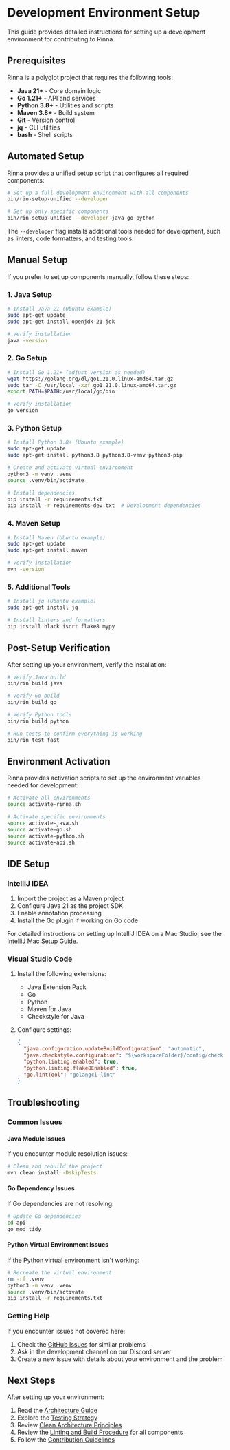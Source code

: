 # Development Environment Setup

This guide provides detailed instructions for setting up a development environment for contributing to Rinna.

## Prerequisites

Rinna is a polyglot project that requires the following tools:

- **Java 21+** - Core domain logic
- **Go 1.21+** - API and services
- **Python 3.8+** - Utilities and scripts
- **Maven 3.8+** - Build system
- **Git** - Version control
- **jq** - CLI utilities
- **bash** - Shell scripts

## Automated Setup

Rinna provides a unified setup script that configures all required components:

```bash
# Set up a full development environment with all components
bin/rin-setup-unified --developer

# Set up only specific components
bin/rin-setup-unified --developer java go python
```

The `--developer` flag installs additional tools needed for development, such as linters, code formatters, and testing tools.

## Manual Setup

If you prefer to set up components manually, follow these steps:

### 1. Java Setup

```bash
# Install Java 21 (Ubuntu example)
sudo apt-get update
sudo apt-get install openjdk-21-jdk

# Verify installation
java -version
```

### 2. Go Setup

```bash
# Install Go 1.21+ (adjust version as needed)
wget https://golang.org/dl/go1.21.0.linux-amd64.tar.gz
sudo tar -C /usr/local -xzf go1.21.0.linux-amd64.tar.gz
export PATH=$PATH:/usr/local/go/bin

# Verify installation
go version
```

### 3. Python Setup

```bash
# Install Python 3.8+ (Ubuntu example)
sudo apt-get update
sudo apt-get install python3.8 python3.8-venv python3-pip

# Create and activate virtual environment
python3 -m venv .venv
source .venv/bin/activate

# Install dependencies
pip install -r requirements.txt
pip install -r requirements-dev.txt  # Development dependencies
```

### 4. Maven Setup

```bash
# Install Maven (Ubuntu example)
sudo apt-get update
sudo apt-get install maven

# Verify installation
mvn -version
```

### 5. Additional Tools

```bash
# Install jq (Ubuntu example)
sudo apt-get install jq

# Install linters and formatters
pip install black isort flake8 mypy
```

## Post-Setup Verification

After setting up your environment, verify the installation:

```bash
# Verify Java build
bin/rin build java

# Verify Go build
bin/rin build go

# Verify Python tools
bin/rin build python

# Run tests to confirm everything is working
bin/rin test fast
```

## Environment Activation

Rinna provides activation scripts to set up the environment variables needed for development:

```bash
# Activate all environments
source activate-rinna.sh

# Activate specific environments
source activate-java.sh
source activate-go.sh
source activate-python.sh
source activate-api.sh
```

## IDE Setup

### IntelliJ IDEA

1. Import the project as a Maven project
2. Configure Java 21 as the project SDK
3. Enable annotation processing
4. Install the Go plugin if working on Go code

For detailed instructions on setting up IntelliJ IDEA on a Mac Studio, see the [IntelliJ Mac Setup Guide](intellij-mac-setup.md).

### Visual Studio Code

1. Install the following extensions:
   - Java Extension Pack
   - Go
   - Python
   - Maven for Java
   - Checkstyle for Java

2. Configure settings:
   ```json
   {
     "java.configuration.updateBuildConfiguration": "automatic",
     "java.checkstyle.configuration": "${workspaceFolder}/config/checkstyle/checkstyle.xml",
     "python.linting.enabled": true,
     "python.linting.flake8Enabled": true,
     "go.lintTool": "golangci-lint"
   }
   ```

## Troubleshooting

### Common Issues

#### Java Module Issues

If you encounter module resolution issues:

```bash
# Clean and rebuild the project
mvn clean install -DskipTests
```

#### Go Dependency Issues

If Go dependencies are not resolving:

```bash
# Update Go dependencies
cd api
go mod tidy
```

#### Python Virtual Environment Issues

If the Python virtual environment isn't working:

```bash
# Recreate the virtual environment
rm -rf .venv
python3 -m venv .venv
source .venv/bin/activate
pip install -r requirements.txt
```

### Getting Help

If you encounter issues not covered here:

1. Check the [GitHub Issues](https://github.com/heymumford/Rinna/issues) for similar problems
2. Ask in the development channel on our Discord server
3. Create a new issue with details about your environment and the problem

## Next Steps

After setting up your environment:

1. Read the [Architecture Guide](architecture.md)
2. Explore the [Testing Strategy](../testing/TESTING_STRATEGY.md)
3. Review [Clean Architecture Principles](../architecture/decisions/0003-adopt-clean-architecture-for-system-design.md)
4. Review the [Linting and Build Procedure](../../build/README.md) for all components
5. Follow the [Contribution Guidelines](../../CONTRIBUTING.md)
